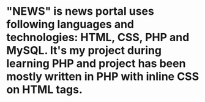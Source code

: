 # "NEWS" is news portal uses following languages and technologies: HTML, CSS, PHP and MySQL. It's my project during learning PHP and project has been mostly written in PHP with inline CSS on HTML tags.
